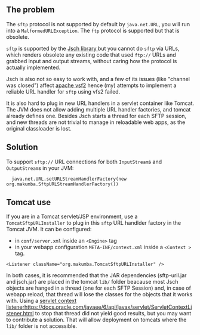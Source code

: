 The problem
------------
The `sftp` protocol is not supported by default by `java.net.URL`, you will run into a `MalformedURLException`. The `ftp` protocol is supported but that is obsolete.

`sftp` is supported by the [Jsch library ](https://github.com/mwiede/jsch) but you cannot do `sftp` via URLs, which renders obsolete any existing code that used `ftp://` URLs and grabbed input and output streams, without caring how the protocol is actually implemented. 

Jsch is also not so easy to work with, and a few of its issues (like "channel was closed") affect [apache vsf2](https://commons.apache.org/proper/commons-vfs/) hence (my) attempts to implement a reliable URL handler for `sftp` using vfs2 failed.

It is also hard to plug in new URL handlers in a servlet container like Tomcat.  The JVM does not allow adding multiple URL handler factories, and tomcat already defines one. Besides Jsch starts a thread for each SFTP session, and new threads are not trivial to manage in reloadable web apps, as the original classloader is lost.

Solution
--------
To support `sftp://` URL connections for both `InputStream`s and `OutputStream`s in your JVM:

```
  java.net.URL.setURLStreamHandlerFactory(new org.makumba.SftpURLStreamHandlerFactory())
```

Tomcat use
----------
If you are in a Tomcat servlet/JSP environment, use a `TomcatSftpURLInstaller` to plug in this `sftp` URL handlder factory in the Tomcat JVM. It can be configured:
- in `conf/server.xml` inside an `<Engine>` tag
- in your webapp configuration `META-INF/context.xml`  inside a `<Context >` tag.

```
<Listener className="org.makumba.TomcatSftpURLInstaller" />
```

In both cases, it is recommended that the JAR dependencies (sftp-uril.jar and jsch.jar) are placed in the tomcat `lib/` folder beacause most Jsch objects are hanged in a thread (one for each SFTP Session) and, in case of webapp reload, that thread will lose the classes for the objects that it works with. Using a [servlet context listener](https://docs.oracle.com/javaee/6/api/javax/servlet/ServletContextListener.html)https://docs.oracle.com/javaee/6/api/javax/servlet/ServletContextListener.html to stop that thread did not yield good results, but you may want to contribute a solution. That will allow deployment on tomcats where the `lib/` folder is not accessible.
